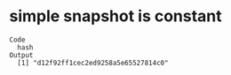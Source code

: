 # simple snapshot is constant

    Code
      hash
    Output
      [1] "d12f92ff1cec2ed9258a5e65527814c0"

